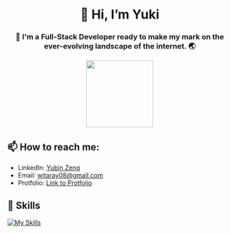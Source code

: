 <h1 align="center"> 👋 Hi, I’m Yuki </h1>
<h3 align="center"> 💞️ I'm a Full-Stack Developer ready to make my mark on the ever-evolving landscape of the internet. 🌏  </h3>

<div align="center" style="border-radius:100%;">
  <kbd><img src="https://i.ibb.co/K5WMHNc/Screenshot-2024-07-06-at-7-01-09-PM.png" style="height:150px;width:150px;"></kbd>
</div>

## 📫 How to reach me:

- LinkedIn: [Yubin Zeng](https://www.linkedin.com/in/yubinzeng/)
- Email: [witaray08@gmail.com](mailto:witaray08@gmail.com)
- Protfolio: [Link to Protfolio](https://yukixx0729.github.io/portfoliov2/)

## 📝 Skills

[![My Skills](https://skillicons.dev/icons?i=git,cs,ts,dotnet,js,react,py,html,css,nodejs,perl,vue,nextjs,tailwind,postgres,prisma,sass,ruby,rails,docker,aws,bootstrap,figma,flask,github,jest,jquery,mysql,redux,supabase)](https://skillicons.dev)
